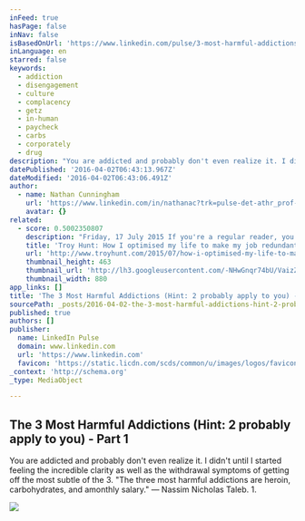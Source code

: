 ```yaml
---
inFeed: true
hasPage: false
inNav: false
isBasedOnUrl: 'https://www.linkedin.com/pulse/3-most-harmful-addictions-hint-2-probably-apply-you-cunningham'
inLanguage: en
starred: false
keywords:
  - addiction
  - disengagement
  - culture
  - complacency
  - getz
  - in-human
  - paycheck
  - carbs
  - corporately
  - drug
description: "You are addicted and probably don't even realize it. I didn't until I started feeling the incredible clarity as well as the withdrawal symptoms of getting off the most subtle of the 3. \"The three most harmful addictions are heroin, carbohydrates, and amonthly salary.\" ― Nassim Nicholas Taleb. 1."
datePublished: '2016-04-02T06:43:13.967Z'
dateModified: '2016-04-02T06:43:06.491Z'
author:
  - name: Nathan Cunningham
    url: 'https://www.linkedin.com/in/nathanac?trk=pulse-det-athr_prof-art_hdr'
    avatar: {}
related:
  - score: 0.5002350807
    description: "Friday, 17 July 2015 If you're a regular reader, you may have noticed a rather major job change on my behalf recently. The day to day office grind has gone and corporate life is now well and truly behind me, where it will firmly stay."
    title: 'Troy Hunt: How I optimised my life to make my job redundant'
    url: 'http://www.troyhunt.com/2015/07/how-i-optimised-my-life-to-make-my-job.html'
    thumbnail_height: 463
    thumbnail_url: 'http://lh3.googleusercontent.com/-NHwGnqr74bU/VaizZmk4MmI/AAAAAAAAIKI/gWypLmQ60Vc/w1200-h630-p-nu/9C87C099-0F8C-4EE2-A9C3-DE8A663053B6%25255B1%25255D.jpg?imgmax=800'
    thumbnail_width: 880
app_links: []
title: 'The 3 Most Harmful Addictions (Hint: 2 probably apply to you) - Part 1'
sourcePath: _posts/2016-04-02-the-3-most-harmful-addictions-hint-2-probably-apply-to-you.md
published: true
authors: []
publisher:
  name: LinkedIn Pulse
  domain: www.linkedin.com
  url: 'https://www.linkedin.com'
  favicon: 'https://static.licdn.com/scds/common/u/images/logos/favicons/v1/favicon.ico'
_context: 'http://schema.org'
_type: MediaObject

---
```

<article style=""><h1>The 3 Most Harmful Addictions (Hint: 2 probably apply to you) - Part 1</h1><p>You are addicted and probably don't even realize it. I didn't until I started feeling the incredible clarity as well as the withdrawal symptoms of getting off the most subtle of the 3. "The three most harmful addictions are heroin, carbohydrates, and amonthly salary." ― Nassim Nicholas Taleb. 1.</p><img src="https://media.licdn.com/mpr/mpr/AAEAAQAAAAAAAAO9AAAAJDg3NzEzMDc3LWRhM2YtNDI1Mi05M2Q3LTBlN2ExOWMyMTBhOQ.jpg" /></article>